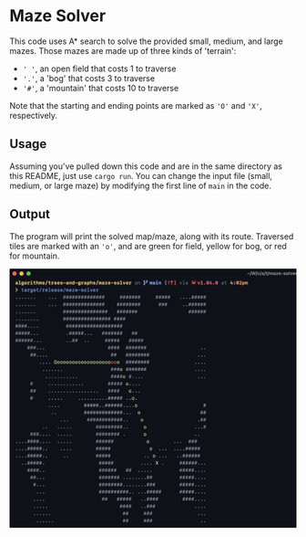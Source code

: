 # Maze Solver

This code uses A* search to solve the provided small, medium, and large mazes. Those mazes
are made up of three kinds of 'terrain':

- `' '`, an open field that costs 1 to traverse
- `'.'`, a 'bog' that costs 3 to traverse
- `'#'`, a 'mountain' that costs 10 to traverse

Note that the starting and ending points are marked as `'O'` and `'X'`, respectively.

## Usage

Assuming you've pulled down this code and are in the same directory as this README, just use `cargo run`.
You can change the input file (small, medium, or large maze) by modifying the first line of `main` in
the code.

## Output

The program will print the solved map/maze, along with its route. Traversed tiles are marked with an `'o'`,
and are green for field, yellow for bog, or red for mountain.

![Output from the solved 'medium' maze](./images/medium_solved.png)
